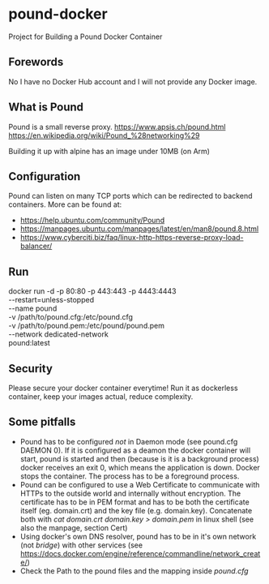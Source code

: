 # pound-docker
Project for Building a Pound Docker Container

## Forewords
No I have no Docker Hub account and I will not provide any Docker image.

## What is Pound
Pound is a small reverse proxy.
https://www.apsis.ch/pound.html
https://en.wikipedia.org/wiki/Pound_%28networking%29

Building it up with alpine has an image under 10MB (on Arm)

## Configuration
Pound can listen on many TCP ports which can be redirected to backend containers.
More can be found at:
* https://help.ubuntu.com/community/Pound
* https://manpages.ubuntu.com/manpages/latest/en/man8/pound.8.html
* https://www.cyberciti.biz/faq/linux-http-https-reverse-proxy-load-balancer/

## Run
docker run -d -p 80:80 -p 443:443 -p 4443:4443 \
        --restart=unless-stopped \
        --name pound \
        -v /path/to/pound.cfg:/etc/pound.cfg \
        -v /path/to/pound.pem:/etc/pound/pound.pem \
        --network dedicated-network \
        pound:latest

## Security
Please secure your docker container everytime! 
Run it as dockerless container, keep your images actual, reduce complexity.

## Some pitfalls
* Pound has to be configured *not* in Daemon mode (see pound.cfg DAEMON 0). If it is configured as a deamon the docker container will start, pound is started and then (because is it is a background process) docker receives an exit 0, which means the application is down. Docker stops the container. The process has to be a foreground process.
* Pound can be configured to use a Web Certificate to communicate with HTTPs to the outside world and internally without encryption.
The certificate has to be in PEM format and has to be both the certificate itself (eg. domain.crt) and the key file (e.g. domain.key). Concatenate both with _cat domain.crt domain.key > domain.pem_ in linux shell (see also the manpage, section Cert)
* Using docker's own DNS resolver, pound has to be in it's own network (not _bridge_) with other services (see https://docs.docker.com/engine/reference/commandline/network_create/)
* Check the Path to the pound files and the mapping inside _pound.cfg_
